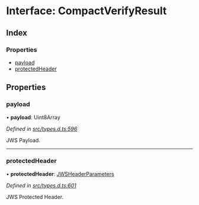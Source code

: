 # Interface: CompactVerifyResult

## Index

### Properties

* [payload](_types_d_.compactverifyresult.md#payload)
* [protectedHeader](_types_d_.compactverifyresult.md#protectedheader)

## Properties

### payload

•  **payload**: Uint8Array

*Defined in [src/types.d.ts:596](https://github.com/panva/jose/blob/v3.6.1/src/types.d.ts#L596)*

JWS Payload.

___

### protectedHeader

•  **protectedHeader**: [JWSHeaderParameters](_types_d_.jwsheaderparameters.md)

*Defined in [src/types.d.ts:601](https://github.com/panva/jose/blob/v3.6.1/src/types.d.ts#L601)*

JWS Protected Header.
